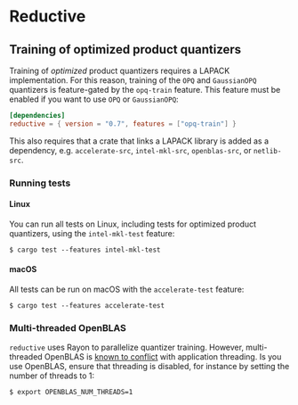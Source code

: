 # Reductive

## Training of optimized product quantizers

Training of *optimized* product quantizers requires a LAPACK implementation. For
this reason, training of the `OPQ` and `GaussianOPQ` quantizers is feature-gated
by the `opq-train` feature.  This feature must be enabled if you want to use
`OPQ` or `GaussianOPQ`:

~~~toml
[dependencies]
reductive = { version = "0.7", features = ["opq-train"] }
~~~

This also requires that a crate that links a LAPACK library is added as a
dependency, e.g. `accelerate-src`, `intel-mkl-src`, `openblas-src`, or
`netlib-src`.

### Running tests

#### Linux

You can run all tests on Linux, including tests for optimized product
quantizers, using the `intel-mkl-test` feature:

~~~shell
$ cargo test --features intel-mkl-test
~~~

#### macOS

All tests can be run on macOS with the `accelerate-test` feature:

~~~shell
$ cargo test --features accelerate-test
~~~

### Multi-threaded OpenBLAS

`reductive` uses Rayon to parallelize quantizer training. However,
multi-threaded OpenBLAS is [known to
conflict](https://github.com/xianyi/OpenBLAS/wiki/faq#multi-threaded)
with application threading. Is you use OpenBLAS, ensure that threading
is disabled, for instance by setting the number of threads to 1:

~~~shell
$ export OPENBLAS_NUM_THREADS=1
~~~
